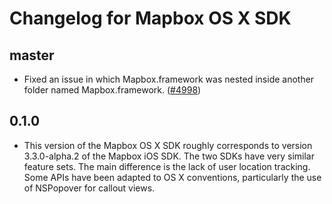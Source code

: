 # Changelog for Mapbox OS X SDK

## master

* Fixed an issue in which Mapbox.framework was nested inside another folder named Mapbox.framework. ([#4998](https://github.com/mapbox/mapbox-gl-native/pull/4998))

## 0.1.0

* This version of the Mapbox OS X SDK roughly corresponds to version 3.3.0-alpha.2 of the Mapbox iOS SDK. The two SDKs have very similar feature sets. The main difference is the lack of user location tracking. Some APIs have been adapted to OS X conventions, particularly the use of NSPopover for callout views.
